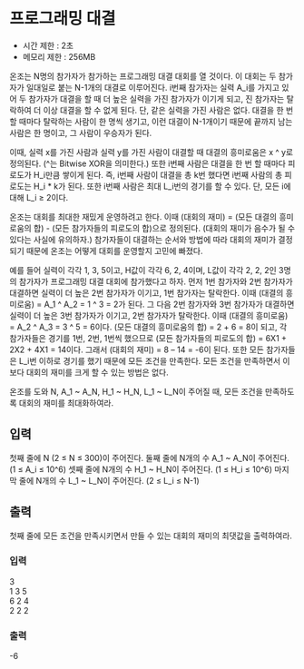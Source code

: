 ﻿# 프로그래밍 대결

- 시간 제한 : 2초
- 메모리 제한 : 256MB

온조는 N명의 참가자가 참가하는 프로그래밍 대결 대회를 열 것이다. 이 대회는 두 참가자가 일대일로 붙는 N-1개의 대결로 이루어진다. i번째 참가자는 실력 A_i를 가지고 있어 두 참가자가 대결을 할 때 더 높은 실력을 가진 참가자가 이기게 되고, 진 참가자는 탈락하여 더 이상 대결을 할 수 없게 된다. 단, 같은 실력을 가진 사람은 없다. 대결을 한 번 할 때마다 탈락하는 사람이 한 명씩 생기고, 이런 대결이 N-1개이기 때문에 끝까지 남는 사람은 한 명이고, 그 사람이 우승자가 된다.

이때, 실력 x를 가진 사람과 실력 y를 가진 사람이 대결할 때 대결의 흥미로움은 x ^ y로 정의된다. (^는 Bitwise XOR을 의미한다.) 또한 i번째 사람은 대결을 한 번 할 때마다 피로도가 H_i만큼 쌓이게 된다. 즉, i번째 사람이 대결을 총 k번 했다면 i번째 사람의 총 피로도는 H_i * k가 된다. 또한 i번째 사람은 최대 L_i번의 경기를 할 수 있다. 단, 모든 i에 대해 L_i ≥ 2이다.

온조는 대회를 최대한 재밌게 운영하려고 한다. 이때 (대회의 재미) = (모든 대결의 흥미로움의 합) - (모든 참가자들의 피로도의 합)으로 정의된다. (대회의 재미가 음수가 될 수 있다는 사실에 유의하자.) 참가자들이 대결하는 순서와 방법에 따라 대회의 재미가 결정되기 때문에 온조는 어떻게 대회를 운영할지 고민에 빠졌다.

예를 들어 실력이 각각 1, 3, 5이고, H값이 각각 6, 2, 4이며, L값이 각각 2, 2, 2인 3명의 참가자가 프로그래밍 대결 대회에 참가했다고 하자. 먼저 1번 참가자와 2번 참가자가 대결하면 실력이 더 높은 2번 참가자가 이기고, 1번 참가자는 탈락한다. 이때 (대결의 흥미로움) = A_1 ^ A_2 = 1 ^ 3 = 2가 된다. 그 다음 2번 참가자와 3번 참가자가 대결하면 실력이 더 높은 3번 참가자가 이기고, 2번 참가자가 탈락한다. 이때 (대결의 흥미로움) = A_2 ^ A_3 = 3 ^ 5 = 6이다. (모든 대결의 흥미로움의 합) = 2 + 6 = 8이 되고, 각 참가자들은 경기를 1번, 2번, 1번씩 했으므로 (모든 참가자들의 피로도의 합) = 6X1 + 2X2 + 4X1 = 14이다. 그래서 (대회의 재미) = 8 – 14 = -6이 된다. 또한 모든 참가자들은 L_i번 이하로 경기를 했기 때문에 모든 조건을 만족한다. 모든 조건을 만족하면서 이보다 대회의 재미를 크게 할 수 있는 방법은 없다.

온조를 도와 N, A_1 ~ A_N, H_1 ~ H_N, L_1 ~ L_N이 주어질 때, 모든 조건을 만족하도록 대회의 재미를 최대화하여라.

## 입력
첫째 줄에 N (2 ≤ N ≤ 300)이 주어진다. 둘째 줄에 N개의 수 A_1 ~ A_N이 주어진다. (1 ≤ A_i ≤ 10^6) 셋째 줄에 N개의 수 H_1 ~ H_N이 주어진다. (1 ≤ H_i ≤ 10^6) 마지막 줄에 N개의 수 L_1 ~ L_N이 주어진다. (2 ≤ L_i ≤ N-1)

## 출력
첫째 줄에 모든 조건을 만족시키면서 만들 수 있는 대회의 재미의 최댓값을 출력하여라.

### 입력
3  
1 3 5  
6 2 4  
2 2 2 

### 출력
-6
